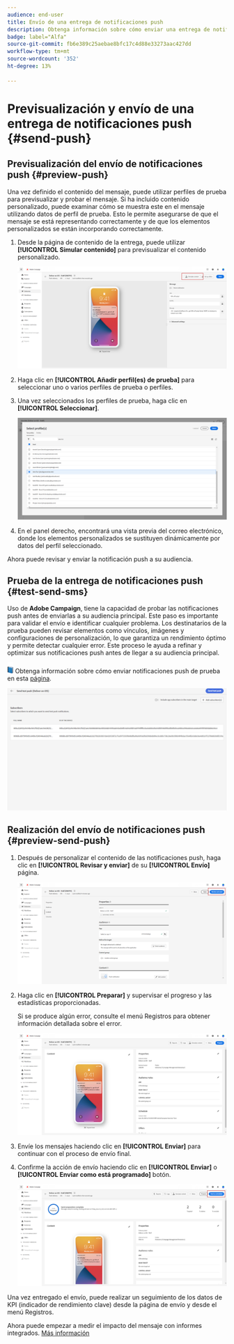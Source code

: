 ```yaml
---
audience: end-user
title: Envío de una entrega de notificaciones push
description: Obtenga información sobre cómo enviar una entrega de notificaciones push con Adobe Campaign Web
badge: label="Alfa"
source-git-commit: fb6e389c25aebae8bfc17c4d88e33273aac427dd
workflow-type: tm+mt
source-wordcount: '352'
ht-degree: 13%

---
```


# Previsualización y envío de una entrega de notificaciones push {#send-push}

## Previsualización del envío de notificaciones push {#preview-push}

Una vez definido el contenido del mensaje, puede utilizar perfiles de prueba para previsualizar y probar el mensaje. Si ha incluido contenido personalizado, puede examinar cómo se muestra este en el mensaje utilizando datos de perfil de prueba. Esto le permite asegurarse de que el mensaje se está representando correctamente y de que los elementos personalizados se están incorporando correctamente.

1. Desde la página de contenido de la entrega, puede utilizar **[!UICONTROL Simular contenido]** para previsualizar el contenido personalizado.

   ![](assets/push_send_1.png)

1. Haga clic en **[!UICONTROL Añadir perfil(es) de prueba]** para seleccionar uno o varios perfiles de prueba o perfiles.

1. Una vez seleccionados los perfiles de prueba, haga clic en **[!UICONTROL Seleccionar]**.

   ![](assets/push_send_5.png)

1. En el panel derecho, encontrará una vista previa del correo electrónico, donde los elementos personalizados se sustituyen dinámicamente por datos del perfil seleccionado.

Ahora puede revisar y enviar la notificación push a su audiencia.

## Prueba de la entrega de notificaciones push {#test-send-sms}

Uso de **Adobe Campaign**, tiene la capacidad de probar las notificaciones push antes de enviarlas a su audiencia principal. Este paso es importante para validar el envío e identificar cualquier problema.
Los destinatarios de la prueba pueden revisar elementos como vínculos, imágenes y configuraciones de personalización, lo que garantiza un rendimiento óptimo y permite detectar cualquier error. Este proceso le ayuda a refinar y optimizar sus notificaciones push antes de llegar a su audiencia principal.

![](../assets/do-not-localize/book.png) Obtenga información sobre cómo enviar notificaciones push de prueba en esta [página](../preview-test/proofs.md).

![](assets/push_send_6.png)

## Realización del envío de notificaciones push {#preview-send-push}

1. Después de personalizar el contenido de las notificaciones push, haga clic en **[!UICONTROL Revisar y enviar]** de su **[!UICONTROL Envío]** página.

   ![](assets/push_send_2.png)

1. Haga clic en **[!UICONTROL Preparar]** y supervisar el progreso y las estadísticas proporcionadas.

   Si se produce algún error, consulte el menú Registros para obtener información detallada sobre el error.

   ![](assets/push_send_3.png)

1. Envíe los mensajes haciendo clic en **[!UICONTROL Enviar]** para continuar con el proceso de envío final.

1. Confirme la acción de envío haciendo clic en **[!UICONTROL Enviar]** o **[!UICONTROL Enviar como está programado]** botón.

   ![](assets/push_send_4.png)

Una vez entregado el envío, puede realizar un seguimiento de los datos de KPI (indicador de rendimiento clave) desde la página de envío y desde el menú Registros.

Ahora puede empezar a medir el impacto del mensaje con informes integrados. [Más información](../reporting/push-report.md)
